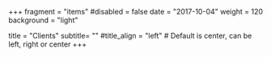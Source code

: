 +++
fragment = "items"
#disabled = false
date = "2017-10-04"
weight = 120
background = "light"

title = "Clients"
subtitle= ""
#title_align = "left" # Default is center, can be left, right or center
+++


